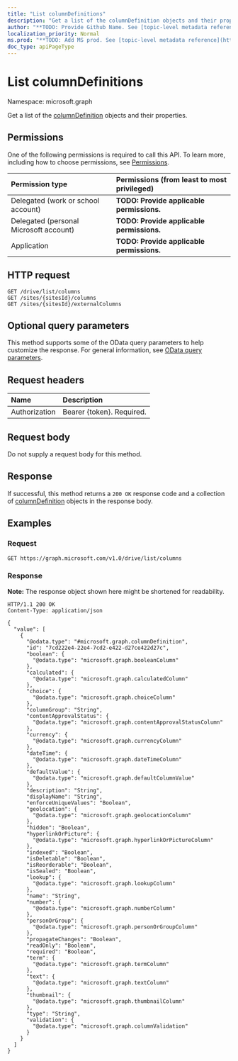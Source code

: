 ```yaml
---
title: "List columnDefinitions"
description: "Get a list of the columnDefinition objects and their properties."
author: "**TODO: Provide Github Name. See [topic-level metadata reference](https://msgo.azurewebsites.net/add/document/guidelines/metadata.html#topic-level-metadata)**"
localization_priority: Normal
ms.prod: "**TODO: Add MS prod. See [topic-level metadata reference](https://msgo.azurewebsites.net/add/document/guidelines/metadata.html#topic-level-metadata)**"
doc_type: apiPageType
---
```


# List columnDefinitions
Namespace: microsoft.graph



Get a list of the [columnDefinition](../resources/columndefinition.md) objects and their properties.

## Permissions
One of the following permissions is required to call this API. To learn more, including how to choose permissions, see [Permissions](/graph/permissions-reference).

|Permission type|Permissions (from least to most privileged)|
|:---|:---|
|Delegated (work or school account)|**TODO: Provide applicable permissions.**|
|Delegated (personal Microsoft account)|**TODO: Provide applicable permissions.**|
|Application|**TODO: Provide applicable permissions.**|

## HTTP request

<!-- {
  "blockType": "ignored"
}
-->
``` http
GET /drive/list/columns
GET /sites/{sitesId}/columns
GET /sites/{sitesId}/externalColumns
```

## Optional query parameters
This method supports some of the OData query parameters to help customize the response. For general information, see [OData query parameters](/graph/query-parameters).

## Request headers
|Name|Description|
|:---|:---|
|Authorization|Bearer {token}. Required.|

## Request body
Do not supply a request body for this method.

## Response

If successful, this method returns a `200 OK` response code and a collection of [columnDefinition](../resources/columndefinition.md) objects in the response body.

## Examples

### Request
<!-- {
  "blockType": "request",
  "name": "list_columndefinition"
}
-->
``` http
GET https://graph.microsoft.com/v1.0/drive/list/columns
```


### Response
**Note:** The response object shown here might be shortened for readability.
<!-- {
  "blockType": "response",
  "truncated": true,
  "@odata.type": "Collection(microsoft.graph.columnDefinition)"
}
-->
``` http
HTTP/1.1 200 OK
Content-Type: application/json

{
  "value": [
    {
      "@odata.type": "#microsoft.graph.columnDefinition",
      "id": "7cd222e4-22e4-7cd2-e422-d27ce422d27c",
      "boolean": {
        "@odata.type": "microsoft.graph.booleanColumn"
      },
      "calculated": {
        "@odata.type": "microsoft.graph.calculatedColumn"
      },
      "choice": {
        "@odata.type": "microsoft.graph.choiceColumn"
      },
      "columnGroup": "String",
      "contentApprovalStatus": {
        "@odata.type": "microsoft.graph.contentApprovalStatusColumn"
      },
      "currency": {
        "@odata.type": "microsoft.graph.currencyColumn"
      },
      "dateTime": {
        "@odata.type": "microsoft.graph.dateTimeColumn"
      },
      "defaultValue": {
        "@odata.type": "microsoft.graph.defaultColumnValue"
      },
      "description": "String",
      "displayName": "String",
      "enforceUniqueValues": "Boolean",
      "geolocation": {
        "@odata.type": "microsoft.graph.geolocationColumn"
      },
      "hidden": "Boolean",
      "hyperlinkOrPicture": {
        "@odata.type": "microsoft.graph.hyperlinkOrPictureColumn"
      },
      "indexed": "Boolean",
      "isDeletable": "Boolean",
      "isReorderable": "Boolean",
      "isSealed": "Boolean",
      "lookup": {
        "@odata.type": "microsoft.graph.lookupColumn"
      },
      "name": "String",
      "number": {
        "@odata.type": "microsoft.graph.numberColumn"
      },
      "personOrGroup": {
        "@odata.type": "microsoft.graph.personOrGroupColumn"
      },
      "propagateChanges": "Boolean",
      "readOnly": "Boolean",
      "required": "Boolean",
      "term": {
        "@odata.type": "microsoft.graph.termColumn"
      },
      "text": {
        "@odata.type": "microsoft.graph.textColumn"
      },
      "thumbnail": {
        "@odata.type": "microsoft.graph.thumbnailColumn"
      },
      "type": "String",
      "validation": {
        "@odata.type": "microsoft.graph.columnValidation"
      }
    }
  ]
}
```

